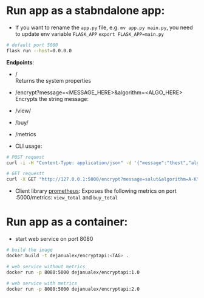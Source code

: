 # Run app as a stabndalone app:

* If you want to rename the `app.py` file, e.g. `mv app.py main.py`, you need to update env variable `FLASK_APP` `export FLASK_APP=main.py`
```bash
# default port 5000
flask run --host=0.0.0.0
``` 

**Endpoints**:

* /   
Returns the system properties

* /encrypt?message=<MESSAGE_HERE>&algorithm=<ALGO_HERE>  
Encrypts the string message:

* /view/<algo>

* /buy/<algo>

* /metrics

* CLI usage:
```bash   
# POST request
curl -i -H "Content-Type: application/json" -d '{"message":"thest","algorithm":"AK"}' -X POST 127.0.0.1:5000/encrypt`

# GET requestt
curl -X GET "http://127.0.0.1:5000/encrypt?message=salut&algorithm=A-K"
```

* Client library [prometheus](https://github.com/prometheus/client_python): Exposes the following metrics on port :5000/metrics: `view_total` and `buy_total`



# Run app as a container:

* start web service on port 8080 
```bash
# build the image
docker build -t dejanualex/encryptapi:<TAG> .

# web service without metrics
docker run -p 8080:5000 dejanualex/encryptapi:1.0

# web service with metrics
docker run -p 8080:5000 dejanualex/encryptapi:2.0
```
